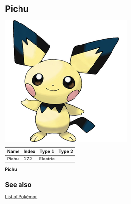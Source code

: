# Pichu


![Pichu](images/172.png)

| **Name** | **Index** | **Type 1** | **Type 2** |
|----|----|----|----|
| Pichu | 172 | Electric  |  |

**Pichu** 

## See also

[List of Pokémon](../pokemon.md)
